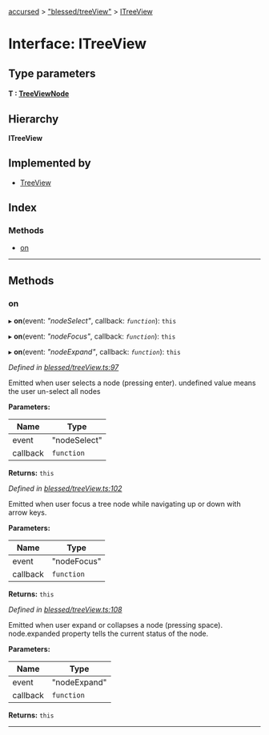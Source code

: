 [accursed](../README.md) > ["blessed/treeView"](../modules/_blessed_treeview_.md) > [ITreeView](../interfaces/_blessed_treeview_.itreeview.md)

# Interface: ITreeView

## Type parameters
#### T :  [TreeViewNode](_blessed_treeview_.treeviewnode.md)
## Hierarchy

**ITreeView**

## Implemented by

* [TreeView](../classes/_blessed_treeview_.treeview.md)

## Index

### Methods

* [on](_blessed_treeview_.itreeview.md#on)

---

## Methods

<a id="on"></a>

###  on

▸ **on**(event: *"nodeSelect"*, callback: *`function`*): `this`

▸ **on**(event: *"nodeFocus"*, callback: *`function`*): `this`

▸ **on**(event: *"nodeExpand"*, callback: *`function`*): `this`

*Defined in [blessed/treeView.ts:97](https://github.com/cancerberoSgx/accursed/blob/978b980/src/blessed/treeView.ts#L97)*

Emitted when user selects a node (pressing enter). undefined value means the user un-select all nodes

**Parameters:**

| Name | Type |
| ------ | ------ |
| event | "nodeSelect" |
| callback | `function` |

**Returns:** `this`

*Defined in [blessed/treeView.ts:102](https://github.com/cancerberoSgx/accursed/blob/978b980/src/blessed/treeView.ts#L102)*

Emitted when user focus a tree node while navigating up or down with arrow keys.

**Parameters:**

| Name | Type |
| ------ | ------ |
| event | "nodeFocus" |
| callback | `function` |

**Returns:** `this`

*Defined in [blessed/treeView.ts:108](https://github.com/cancerberoSgx/accursed/blob/978b980/src/blessed/treeView.ts#L108)*

Emitted when user expand or collapses a node (pressing space). node.expanded property tells the current status of the node.

**Parameters:**

| Name | Type |
| ------ | ------ |
| event | "nodeExpand" |
| callback | `function` |

**Returns:** `this`

___

